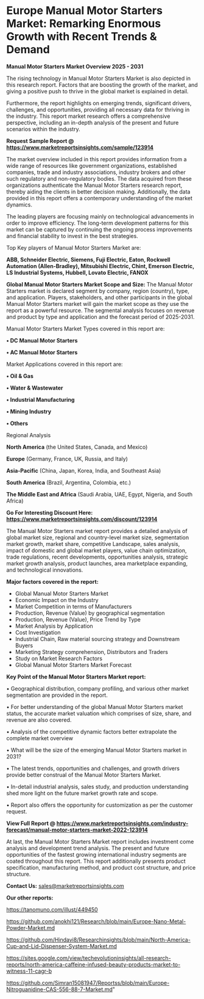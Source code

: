  # Europe Manual Motor Starters Market: Remarking Enormous Growth with Recent Trends & Demand

<Strong> Manual Motor Starters Market Overview 2025 - 2031</strong>

The rising technology in Manual Motor Starters Market is also depicted in this research report. Factors that are boosting the growth of the market, and giving a positive push to thrive in the global market is explained in detail.

Furthermore, the report highlights on emerging trends, significant drivers, challenges, and opportunities, providing all necessary data for thriving in the industry. This report market research offers a comprehensive perspective, including an in-depth analysis of the present and future scenarios within the industry.

<strong>Request Sample Report @ <a href=https://www.marketreportsinsights.com/sample/123914>https://www.marketreportsinsights.com/sample/123914</a></strong>

The market overview included in this report provides information from a wide range of resources like government organizations, established companies, trade and industry associations, industry brokers and other such regulatory and non-regulatory bodies. The data acquired from these organizations authenticate the Manual Motor Starters research report, thereby aiding the clients in better decision making. Additionally, the data provided in this report offers a contemporary understanding of the market dynamics.

The leading players are focusing mainly on technological advancements in order to improve efficiency. The long-term development patterns for this market can be captured by continuing the ongoing process improvements and financial stability to invest in the best strategies.

Top Key players of Manual Motor Starters Market are:

<strong>ABB, Schneider Electric, Siemens, Fuji Electric, Eaton, Rockwell Automation (Allen-Bradley), Mitsubishi Electric, Chint, Emerson Electric, LS Industrial Systems, Hubbell, Lovato Electric, FANOX</strong>

<strong><b>Global Manual Motor Starters Market Scope and Size:</b></strong>
The Manual Motor Starters market is declared segment by company, region (country), type, and application. Players, stakeholders, and other participants in the global Manual Motor Starters market will gain the market scope as they use the report as a powerful resource. The segmental analysis focuses on revenue and product by type and application and the forecast period of 2025-2031.

Manual Motor Starters Market Types covered in this report are:

<strong>• DC Manual Motor Starters

• AC Manual Motor Starters</strong>

Market Applications covered in this report are:

<strong>• Oil & Gas

• Water & Wastewater

• Industrial Manufacturing

• Mining Industry

• Others</strong> 

Regional Analysis

<strong>North America</strong> (the United States, Canada, and Mexico)

<strong>Europe</strong> (Germany, France, UK, Russia, and Italy)

<strong>Asia-Pacific</strong> (China, Japan, Korea, India, and Southeast Asia)

<strong>South America</strong> (Brazil, Argentina, Colombia, etc.)

<strong>The Middle East and Africa</strong> (Saudi Arabia, UAE, Egypt, Nigeria, and South Africa)

<strong>Go For Interesting Discount Here: <a href=https://www.marketreportsinsights.com/discount/123914>https://www.marketreportsinsights.com/discount/123914</a></strong>

The Manual Motor Starters market report provides a detailed analysis of global market size, regional and country-level market size, segmentation market growth, market share, competitive Landscape, sales analysis, impact of domestic and global market players, value chain optimization, trade regulations, recent developments, opportunities analysis, strategic market growth analysis, product launches, area marketplace expanding, and technological innovations.

<strong><b>Major factors covered in the report:</b></strong>
<ul>
  <li>Global Manual Motor Starters Market </li>
  <li>Economic Impact on the Industry</li>
  <li>Market Competition in terms of Manufacturers</li>
  <li>Production, Revenue (Value) by geographical segmentation</li>
  <li>Production, Revenue (Value), Price Trend by Type</li>
  <li>Market Analysis by Application</li>
  <li>Cost Investigation</li>
  <li>Industrial Chain, Raw material sourcing strategy and Downstream Buyers</li>
  <li>Marketing Strategy comprehension, Distributors and Traders</li>
  <li>Study on Market Research Factors</li>
  <li>Global Manual Motor Starters Market Forecast</li>
</ul>

<strong><b>Key Point of the Manual Motor Starters Market report:</b></strong>

• Geographical distribution, company profiling, and various other market segmentation are provided in the report.

• For better understanding of the global Manual Motor Starters market status, the accurate market valuation which comprises of size, share, and revenue are also covered.

• Analysis of the competitive dynamic factors better extrapolate the complete market overview

• What will be the size of the emerging Manual Motor Starters market in 2031?

• The latest trends, opportunities and challenges, and growth drivers provide better construal of the Manual Motor Starters Market.

• In-detail industrial analysis, sales study, and production understanding shed more light on the future market growth rate and scope.

• Report also offers the opportunity for customization as per the customer request.

<strong><b>View Full Report @ <a href=https://www.marketreportsinsights.com/industry-forecast/manual-motor-starters-market-2022-123914>https://www.marketreportsinsights.com/industry-forecast/manual-motor-starters-market-2022-123914</a></b></strong>


At last, the Manual Motor Starters Market report includes investment come analysis and development trend analysis. The present and future opportunities of the fastest growing international industry segments are coated throughout this report. This report additionally presents product specification, manufacturing method, and product cost structure, and price structure.

<strong>Contact Us:</strong>
sales@marketreportsinsights.com

<strong>Our other reports:</strong>

<a href=https://tanomuno.com/illust/449450>https://tanomuno.com/illust/449450</a>

<a href=https://github.com/anokhi121/Research/blob/main/Europe-Nano-Metal-Powder-Market.md>https://github.com/anokhi121/Research/blob/main/Europe-Nano-Metal-Powder-Market.md</a>

<a href=https://github.com/Hindavi8/Researchinsights/blob/main/North-America-Cup-and-Lid-Dispenser-System-Market.md>https://github.com/Hindavi8/Researchinsights/blob/main/North-America-Cup-and-Lid-Dispenser-System-Market.md</a>

<a href=https://sites.google.com/view/techevolutioninsights/all-research-reports/north-america-caffeine-infused-beauty-products-market-to-witness-11-cagr-b>https://sites.google.com/view/techevolutioninsights/all-research-reports/north-america-caffeine-infused-beauty-products-market-to-witness-11-cagr-b</a>

<a href=https://github.com/Simran15081947/Reportss/blob/main/Europe-Nitroguanidine-CAS-556-88-7-Market.md>https://github.com/Simran15081947/Reportss/blob/main/Europe-Nitroguanidine-CAS-556-88-7-Market.md</a>"
